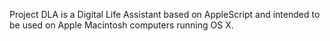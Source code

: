 Project DLA is a Digital Life Assistant based on AppleScript and intended to be used on Apple Macintosh computers running OS X.